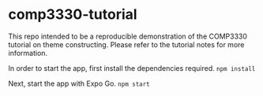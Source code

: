 # comp3330-tutorial
This repo intended to be a reproducible demonstration of the COMP3330 tutorial on theme constructing. Please refer to the tutorial notes for more information.

In order to start the app, first install the dependencies required.
`npm install`

Next, start the app with Expo Go.
`npm start`

